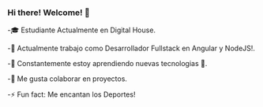 ### Hi there! Welcome! 👋

-🎓 Estudiante Actualmente en Digital House.

-🔭 Actualmente trabajo como Desarrollador Fullstack en Angular y NodeJS!.

-🌱 Constantemente estoy aprendiendo nuevas tecnologias 🤣.

-👯 Me gusta colaborar en proyectos.

-⚡ Fun fact: Me encantan los Deportes!
